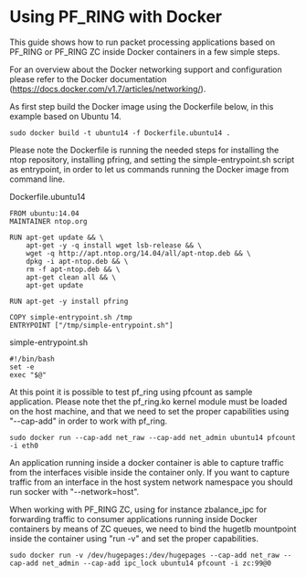 # Using PF_RING with Docker
This guide shows how to run packet processing applications based on PF_RING or
PF_RING ZC inside Docker containers in a few simple steps.

For an overview about the Docker networking support and configuration please refer 
to the Docker documentation (https://docs.docker.com/v1.7/articles/networking/).

As first step build the Docker image using the Dockerfile below, in this example
based on Ubuntu 14.

```
sudo docker build -t ubuntu14 -f Dockerfile.ubuntu14 .
```

Please note the Dockerfile is running the needed steps for installing the ntop
repository, installing pfring, and setting the simple-entrypoint.sh script as
entrypoint, in order to let us commands running the Docker image from command 
line.

Dockerfile.ubuntu14
```
FROM ubuntu:14.04
MAINTAINER ntop.org

RUN apt-get update && \
    apt-get -y -q install wget lsb-release && \
    wget -q http://apt.ntop.org/14.04/all/apt-ntop.deb && \
    dpkg -i apt-ntop.deb && \
    rm -f apt-ntop.deb && \
    apt-get clean all && \
    apt-get update

RUN apt-get -y install pfring

COPY simple-entrypoint.sh /tmp
ENTRYPOINT ["/tmp/simple-entrypoint.sh"]
```

simple-entrypoint.sh
```
#!/bin/bash
set -e
exec "$@"
```

At this point it is possible to test pf_ring using pfcount as sample application.
Please note thet the pf_ring.ko kernel module must be loaded on the host machine,
and that we need to set the proper capabilities using "--cap-add" in order to work 
with pf_ring.

```
sudo docker run --cap-add net_raw --cap-add net_admin ubuntu14 pfcount -i eth0
```

An application running inside a docker container is able to capture traffic from the
interfaces visible inside the container only. If you want to capture traffic from an 
interface in the host system network namespace you should run socker with "--network=host".

When working with PF_RING ZC, using for instance zbalance_ipc for forwarding traffic
to consumer applications running inside Docker containers by means of ZC queues, we
need to bind the hugetlb mountpoint inside the container using "run -v" and set the
proper capabilities.

```
sudo docker run -v /dev/hugepages:/dev/hugepages --cap-add net_raw --cap-add net_admin --cap-add ipc_lock ubuntu14 pfcount -i zc:99@0
```

